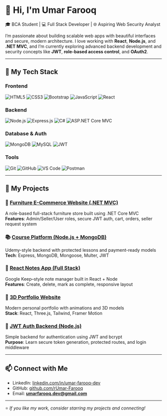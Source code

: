 # 👋 Hi, I'm Umar Farooq

🎓 BCA Student | 💻 Full Stack Developer | 🌐 Aspiring Web Security Analyst

I’m passionate about building scalable web apps with beautiful interfaces and secure, modern architecture. I love working with **React**, **Node.js**, and **.NET MVC**, and I’m currently exploring advanced backend development and security concepts like **JWT**, **role-based access control**, and **OAuth2**.

---

## 🚀 My Tech Stack

### Frontend
![HTML5](https://img.shields.io/badge/-HTML5-orange?logo=html5&logoColor=white)
![CSS3](https://img.shields.io/badge/-CSS3-blue?logo=css3&logoColor=white)
![Bootstrap](https://img.shields.io/badge/-Bootstrap-563d7c?logo=bootstrap&logoColor=white)
![JavaScript](https://img.shields.io/badge/-JavaScript-yellow?logo=javascript&logoColor=black)
![React](https://img.shields.io/badge/-React-61DAFB?logo=react&logoColor=black)

### Backend
![Node.js](https://img.shields.io/badge/-Node.js-green?logo=node.js&logoColor=white)
![Express.js](https://img.shields.io/badge/-Express.js-black?logo=express&logoColor=white)
![C#](https://img.shields.io/badge/-CSharp-239120?logo=c-sharp&logoColor=white)
![ASP.NET Core MVC](https://img.shields.io/badge/-ASP.NET_Core_MVC-blueviolet?logo=dotnet)

### Database & Auth
![MongoDB](https://img.shields.io/badge/-MongoDB-darkgreen?logo=mongodb&logoColor=white)
![MySQL](https://img.shields.io/badge/-MySQL-blue?logo=mysql&logoColor=white)
![JWT](https://img.shields.io/badge/-JWT-darkred?logo=jsonwebtokens&logoColor=white)

### Tools
![Git](https://img.shields.io/badge/-Git-black?logo=git&logoColor=white)
![GitHub](https://img.shields.io/badge/-GitHub-181717?logo=github)
![VS Code](https://img.shields.io/badge/-VSCode-007ACC?logo=visual-studio-code&logoColor=white)
![Postman](https://img.shields.io/badge/-Postman-orange?logo=postman)

---

## 📂 My Projects

### 🛒 [Furniture E-Commerce Website (.NET MVC)](https://github.com/rUmar-Farooq/furniture-store)
A role-based full-stack furniture store built using .NET Core MVC  
**Features**: Admin/Seller/User roles, secure JWT auth, cart, orders, seller request system

### 📚 [Course Platform (Node.js + MongoDB)](https://github.com/rUmar-Farooq/course-platform)
Udemy-style backend with protected lessons and payment-ready models  
**Tech**: Express, MongoDB, Mongoose, Multer, JWT

### 📝 [React Notes App (Full Stack)](https://github.com/rUmar-Farooq/notes-frontend)
Google Keep–style note manager built in React + Node  
**Features**: Create, delete, mark as complete, responsive layout

### 💼 [3D Portfolio Website](https://github.com/rUmar-Farooq/3D-Portfolio)
Modern personal portfolio with animations and 3D models  
**Stack**: React, Three.js, Tailwind, Framer Motion

### 🔐 [JWT Auth Backend (Node.js)](https://github.com/rUmar-Farooq/basic-jwt-auth)
Simple backend for authentication using JWT and bcrypt  
**Purpose**: Learn secure token generation, protected routes, and login middleware

---

## 📫 Connect with Me

- LinkedIn: [linkedin.com/in/umar-farooq-dev](https://linkedin.com/in/umar-farooq-dev)
- GitHub: [github.com/rUmar-Farooq](https://github.com/rUmar-Farooq)
- Email: **umarfarooq.dev@gmail.com**

---

⭐ *If you like my work, consider starring my projects and connecting!*

